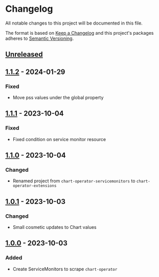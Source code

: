 # Changelog

All notable changes to this project will be documented in this file.

The format is based on [Keep a Changelog](http://keepachangelog.com/en/1.0.0/)
and this project's packages adheres to [Semantic Versioning](http://semver.org/spec/v2.0.0.html).

## [Unreleased]

## [1.1.2] - 2024-01-29

### Fixed

- Move pss values under the global property

## [1.1.1] - 2023-10-04

### Fixed

- Fixed condition on service monitor resource

## [1.1.0] - 2023-10-04

### Changed

- Renamed project from `chart-operator-servicemonitors` to `chart-operator-extensions`

## [1.0.1] - 2023-10-03

### Changed

- Small cosmetic updates to Chart values

## [1.0.0] - 2023-10-03

### Added

- Create ServiceMonitors to scrape `chart-operator`

[Unreleased]: https://github.com/giantswarm/chart-operator-extensions/compare/v1.1.2...HEAD
[1.1.2]: https://github.com/giantswarm/chart-operator-extensions/compare/v1.1.1...v1.1.2
[1.1.1]: https://github.com/giantswarm/chart-operator-extensions/compare/v1.1.1...v1.1.1
[1.1.1]: https://github.com/giantswarm/chart-operator-extensions/compare/v1.1.0...v1.1.1
[1.1.0]: https://github.com/giantswarm/chart-operator-extensions/compare/v0.0.1...v1.1.0
[1.0.1]: https://github.com/giantswarm/chart-operator-extensions/compare/v1.0.0...v0.0.1
[1.0.0]: https://github.com/giantswarm/chart-operator-extensions/compare/v0.0.0...v1.0.0
